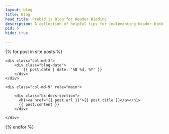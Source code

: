 ```yaml
---
layout: blog
title: Blog
head_title: Prebid.js Blog for Header Bidding
description: A collection of helpful tips for implementing header bidding with prebid.js.
pid: 6
hide: true

---
```




{% for post in site.posts %}

<div class="row">

	<div class="col-md-3">
		<div class="blog-date">
			{{ post.date | date: '%B %d, %Y' }}
		</div>
	</div>

	<div class="col-md-9" role="main">

		<div class="bs-docs-section">
		  <h1><a href="{{ post.url }}">{{ post.title }}</a></h1>
		  {{ post.content }}
		</div>

	</div>

</div>

{% endfor %}
